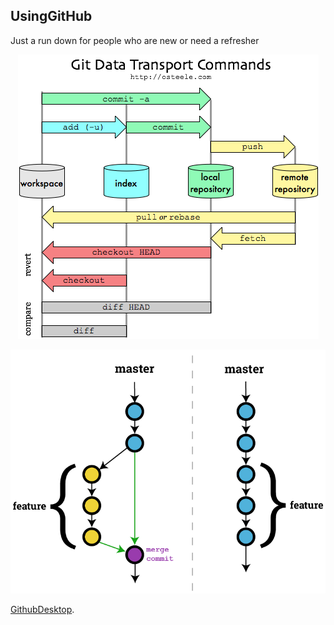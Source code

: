 ## UsingGitHub
Just a run down for people who are new or need a refresher

<p align="center">
  <img src="transportcommands.png">
</p>

<p align="center">
  <img src="featuresandbranching.png">
</p>

[GithubDesktop](https://desktop.github.com/).
